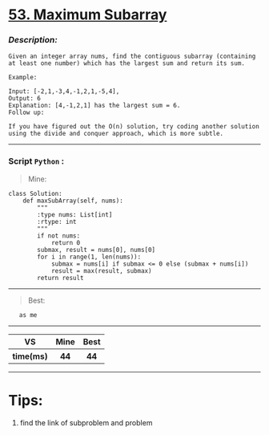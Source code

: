 
#  **[ 53. Maximum Subarray](https://leetcode.com/problems/maximum-subarray/description/ )**

### *Description:*

    Given an integer array nums, find the contiguous subarray (containing at least one number) which has the largest sum and return its sum.

    Example:

    Input: [-2,1,-3,4,-1,2,1,-5,4],
    Output: 6
    Explanation: [4,-1,2,1] has the largest sum = 6.
    Follow up:

    If you have figured out the O(n) solution, try coding another solution using the divide and conquer approach, which is more subtle.
---


### Script `Python` :

> Mine:
```
class Solution:
    def maxSubArray(self, nums):
        """
        :type nums: List[int]
        :rtype: int
        """
        if not nums:
            return 0
        submax, result = nums[0], nums[0]
        for i in range(1, len(nums)):
            submax = nums[i] if submax <= 0 else (submax + nums[i])
            result = max(result, submax)
        return result
```
___

                        
> Best:
```
   as me 
```
___
 

<table>
  <tr>
    <th>VS</th>
    <th>Mine</th>
    <th>Best</th>
  </tr>
    <tr>
    <th>time(ms)</th>
    <th>44</th>
    <th>44</th>
<table>

___

# Tips:
1. find the link of subproblem and problem 




        
